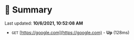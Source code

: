 # 📖 Summary
Last updated: **10/6/2021, 10:52:08 AM**

- `GET` [https://google.com](https://google.com) - **Up** (128ms)
